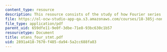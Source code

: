 ```yaml
---
content_type: resource
description: This resource consists of the study of how Fourier series converges.
file: https://ol-ocw-studio-app-qa.s3.amazonaws.com/courses/18-385j-nonlinear-dynamics-and-chaos-fall-2004/2891a4187670f485da945a2cc688fa83_otans_four_stmt.pdf
file_type: application/pdf
parent_uid: 659dfe11-9e0f-3dbe-71e8-93bc630c1b57
resourcetype: Document
title: otans_four_stmt.pdf
uid: 2891a418-7670-f485-da94-5a2cc688fa83
---
```

